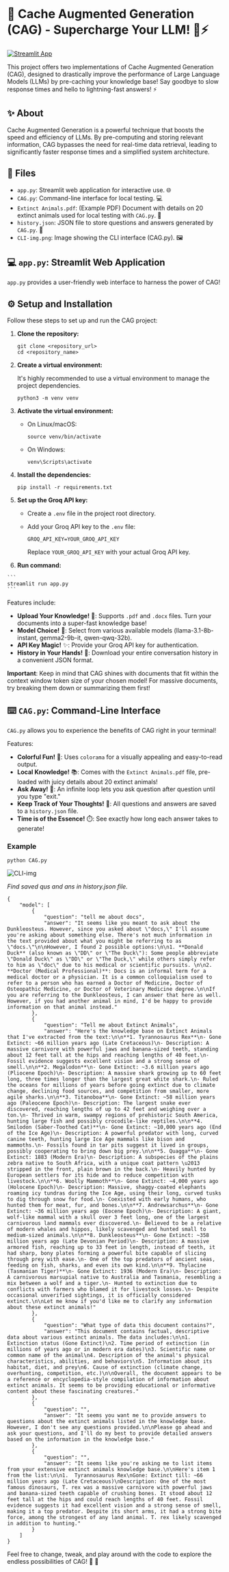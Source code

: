 # 🚀 Cache Augmented Generation (CAG) - Supercharge Your LLM! 🧠⚡️

[![Streamlit App](https://img.shields.io/badge/Live%20App-Click%20Here-brightgreen)](https://cacheaugmentedgeneration.streamlit.app/)

This project offers two implementations of Cache Augmented Generation (CAG), designed to drastically improve the performance of Large Language Models (LLMs) by pre-caching your knowledge base! Say goodbye to slow response times and hello to lightning-fast answers! ⚡️

## ✨ About

Cache Augmented Generation is a powerful technique that boosts the speed and efficiency of LLMs. By pre-computing and storing relevant information, CAG bypasses the need for real-time data retrieval, leading to significantly faster response times and a simplified system architecture.

## 📁 Files

*   `app.py`: Streamlit web application for interactive use. 🌐
*   `CAG.py`: Command-line interface for local testing. 💻
*   `Extinct Animals.pdf`: (Example PDF) Document with details on 20 extinct animals used for local testing with `CAG.py`. 🦖
*   `history.json`: JSON file to store questions and answers generated by `CAG.py`. 📜
*   `CLI-img.png`: Image showing the CLI interface (CAG.py). 🖼️

## 💻 `app.py`: Streamlit Web Application

`app.py` provides a user-friendly web interface to harness the power of CAG!

## ⚙️ Setup and Installation

Follow these steps to set up and run the CAG project:

1.  **Clone the repository:**

    ```
    git clone <repository_url>
    cd <repository_name>
    ```

2.  **Create a virtual environment:**

    It's highly recommended to use a virtual environment to manage the project dependencies.

    ```
    python3 -m venv venv
    ```

3.  **Activate the virtual environment:**

    *   On Linux/macOS:

        ```
        source venv/bin/activate
        ```

    *   On Windows:

        ```
        venv\Scripts\activate
        ```

4.  **Install the dependencies:**

    ```
    pip install -r requirements.txt
    ```

5.  **Set up the Groq API key:**

    *   Create a `.env` file in the project root directory.
    *   Add your Groq API key to the `.env` file:

        ```
        GROQ_API_KEY=YOUR_GROQ_API_KEY
        ```

        Replace `YOUR_GROQ_API_KEY` with your actual Groq API key.

   6.  **Run command:**

    ```
    streamlit run app.py
    ```     


Features include:

*   **Upload Your Knowledge!** 📁: Supports `.pdf` and `.docx` files. Turn your documents into a super-fast knowledge base!
*   **Model Choice!** 🧠: Select from various available models (llama-3.1-8b-instant, gemma2-9b-it, qwen-qwq-32b).
*   **API Key Magic!** ✨: Provide your Groq API key for authentication.
*   **History in Your Hands!** 📜: Download your entire conversation history in a convenient JSON format.

**Important**: Keep in mind that CAG shines with documents that fit within the context window token size of your chosen model! For massive documents, try breaking them down or summarizing them first!

## ⌨️ `CAG.py`: Command-Line Interface

`CAG.py` allows you to experience the benefits of CAG right in your terminal!

Features:

*   **Colorful Fun!** 🌈: Uses `colorama` for a visually appealing and easy-to-read output.
*   **Local Knowledge!** 📚: Comes with the `Extinct Animals.pdf` file, pre-loaded with juicy details about 20 extinct animals!
*   **Ask Away!** 💬: An infinite loop lets you ask question after question until you type "exit."
*   **Keep Track of Your Thoughts!** 📝: All questions and answers are saved to a `history.json` file.
*   **Time is of the Essence!** ⏱️: See exactly how long each answer takes to generate!

### Example

```
python CAG.py
```

![CLI-img](CLI-img.png)



*Find saved qus and ans in history.json file.*

```
{
    "model": [
        {
            "question": "tell me about docs",
            "answer": "It seems like you meant to ask about the Dunkleosteus. However, since you asked about \"docs,\" I'll assume you're asking about something else. There's not much information in the text provided about what you might be referring to as \"docs.\"\n\nHowever, I found 2 possible options:\n\n1. **Donald Duck** (also known as \"DD\" or \"The Duck\"): Some people abbreviate \"Donald Duck\" as \"DD\" or \"The Duck,\" while others simply refer to him as \"doc\" due to his medical or scientific pursuits. \n\n2. **Doctor (Medical Professional)**: Docs is an informal term for a medical doctor or a physician. It is a common colloquialism used to refer to a person who has earned a Doctor of Medicine, Doctor of Osteopathic Medicine, or Doctor of Veterinary Medicine degree.\n\nIf you are referring to the Dunkleosteus, I can answer that here as well. However, if you had another animal in mind, I'd be happy to provide information on that animal instead."
        },
        {
            "question": "Tell me about Extinct Animals",
            "answer": "Here's the knowledge base on Extinct Animals that I've extracted from the text:\n\n**1. Tyrannosaurus Rex**\n- Gone Extinct: ~66 million years ago (Late Cretaceous)\n- Description: A massive carnivore with powerful jaws and banana-sized teeth, standing about 12 feet tall at the hips and reaching lengths of 40 feet.\n- Fossil evidence suggests excellent vision and a strong sense of smell.\n\n**2. Megalodon**\n- Gone Extinct: ~3.6 million years ago (Pliocene Epoch)\n- Description: A massive shark growing up to 60 feet long, three times longer than the largest great white shark.\n- Ruled the oceans for millions of years before going extinct due to climate change, declining food sources, and competition from smaller, more agile sharks.\n\n**3. Titanoboa**\n- Gone Extinct: ~58 million years ago (Paleocene Epoch)\n- Description: The largest snake ever discovered, reaching lengths of up to 42 feet and weighing over a ton.\n- Thrived in warm, swampy regions of prehistoric South America, hunting large fish and possibly crocodile-like reptiles.\n\n**4. Smilodon (Saber-Toothed Cat)**\n- Gone Extinct: ~10,000 years ago (End of the Ice Age)\n- Description: A powerful predator with long, curved canine teeth, hunting large Ice Age mammals like bison and mammoths.\n- Fossils found in tar pits suggest it lived in groups, possibly cooperating to bring down big prey.\n\n**5. Quagga**\n- Gone Extinct: 1883 (Modern Era)\n- Description: A subspecies of the plains zebra native to South Africa, with a unique coat pattern \u2013 stripped in the front, plain brown in the back.\n- Heavily hunted by European settlers for its hide and to reduce competition with livestock.\n\n**6. Woolly Mammoth**\n- Gone Extinct: ~4,000 years ago (Holocene Epoch)\n- Description: Massive, shaggy-coated elephants roaming icy tundras during the Ice Age, using their long, curved tusks to dig through snow for food.\n- Coexisted with early humans, who hunted them for meat, fur, and bones.\n\n**7. Andrewsarchus**\n- Gone Extinct: ~36 million years ago (Eocene Epoch)\n- Description: A giant, wolf-like mammal with a skull over 3 feet long, one of the largest carnivorous land mammals ever discovered.\n- Believed to be a relative of modern whales and hippos, likely scavenged and hunted small to medium-sized animals.\n\n**8. Dunkleosteus**\n- Gone Extinct: ~358 million years ago (Late Devonian Period)\n- Description: A massive armored fish, reaching up to 33 feet in length, instead of teeth, it had sharp, bony plates forming a powerful bite capable of slicing through prey with ease.\n- One of the top predators of ancient seas, feeding on fish, sharks, and even its own kind.\n\n**9. Thylacine (Tasmanian Tiger)**\n- Gone Extinct: 1936 (Modern Era)\n- Description: A carnivorous marsupial native to Australia and Tasmania, resembling a mix between a wolf and a tiger.\n- Hunted to extinction due to conflicts with farmers who blamed it for livestock losses.\n- Despite occasional unverified sightings, it is officially considered extinct.\n\nLet me know if you'd like me to clarify any information about these extinct animals!"
        },
        {
            "question": "What type of data this document contains?",
            "answer": "This document contains factual, descriptive data about various extinct animals. The data includes:\n\n1. Extinction status (Gone Extinct)\n2. Time period of extinction (in millions of years ago or in modern era dates)\n3. Scientific name or common name of the animal\n4. Description of the animal's physical characteristics, abilities, and behaviors\n5. Information about its habitat, diet, and prey\n6. Cause of extinction (climate change, overhunting, competition, etc.)\n\nOverall, the document appears to be a reference or encyclopedia-style compilation of information about extinct animals. It seems to be providing educational or informative content about these fascinating creatures."
        },
        {
            "question": "",
            "answer": "It seems you want me to provide answers to questions about the extinct animals listed in the knowledge base. However, I don't see any questions provided.\n\nPlease go ahead and ask your questions, and I'll do my best to provide detailed answers based on the information in the knowledge base."
        },
        {
            "question": "",
            "answer": "It seems like you're asking me to list items from your extensive extinct animals knowledge base.\n\nHere's item 1 from the list:\n\n1.  Tyrannosaurus Rex\nGone: Extinct till: ~66 million years ago (Late Cretaceous)\nDescription: One of the most famous dinosaurs, T. rex was a massive carnivore with powerful jaws and banana-sized teeth capable of crushing bones. It stood about 12 feet tall at the hips and could reach lengths of 40 feet. Fossil evidence suggests it had excellent vision and a strong sense of smell, making it a top predator. Despite its short arms, it had a strong bite force, among the strongest of any land animal. T. rex likely scavenged in addition to hunting."
        }
    ]
}
```

Feel free to change, tweak, and play around with the code to explore the endless possibilities of CAG! 🧪 🧰
